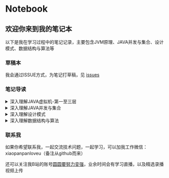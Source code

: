 # Notebook

## 欢迎你来到我的笔记本

以下是我在学习过程中的笔记记录，主要包含JVM原理、JAVA并发与集合、设计模式、数据结构与算法等

### 草稿本

我会通过ISSUE方式，为笔记打草稿，见 [issues](https://github.com/peteryuanpan/notebook/issues)

### 笔记导读

<details close>
    <summary>深入理解JAVA虚拟机-第一至三层</summary>

+ 前言
+ JAVA虚拟机的定义
+ JAVA语言的水深
+ 如何学习JVM
+ 项目成果
  + [ParseClassFile](https://github.com/peteryuanpan/ParseClassFile)
+ 文章目录
  + [第0章：JVM基础概念](深入理解JAVA虚拟机-第一至三层#第0章jvm基础概念)
  + [第1章：类加载机制与类加载器](深入理解JAVA虚拟机-第一至三层#第1章类加载机制与类加载器)
  + [第2章：类文件结构与字节码指令](深入理解JAVA虚拟机-第一至三层#第2章类文件结构与字节码指令)
  + [第3章：运行时数据区域](深入理解JAVA虚拟机-第一至三层#第3章运行时数据区域)
  + [第4章：字节码执行引擎](深入理解JAVA虚拟机-第一至三层#第4章字节码执行引擎)
  + [第5章：对象的生命周期](深入理解JAVA虚拟机-第一至三层#第5章对象的生命周期)
  + [第6章：垃圾收集机制](深入理解JAVA虚拟机-第一至三层#第6章垃圾收集机制)
  + [第7章：JVM性能调优](深入理解JAVA虚拟机-第一至三层#第7章jvm性能调优)
  + [第8章：JVM面试题](深入理解JAVA虚拟机-第一至三层#第8章jvm面试题)
+ 思维导图
  + [类加载机制](深入理解JAVA虚拟机-第一至三层#类加载机制)
  + [运行时数据区域](深入理解JAVA虚拟机-第一至三层#运行时数据区域)
  + [垃圾收集机制](深入理解JAVA虚拟机-第一至三层#垃圾收集机制)
</details>

<details close>
    <summary>深入理解JAVA并发与集合</summary>

+ 前言
+ 并发与集合的定义
+ JAVA语言的水深
+ 如何学习并发与集合
+ 项目成果
  + [qlogfetch2](https://github.com/peteryuanpan/qlogfetch2)
+ 文章目录
  + [第0章：应用场景与源码分析](深入理解JAVA并发与集合#第0章应用场景与源码分析)
  + [第1章：JAVA线程基础](深入理解JAVA并发与集合#第1章java线程基础)
  + [第2章：JAVA内存模型](深入理解JAVA并发与集合#第2章java内存模型)
  + [第3章：线程安全原理](深入理解JAVA并发与集合#第3章线程安全原理)
  + [第4章：并发面试题](深入理解JAVA并发与集合#第4章并发面试题)
  + [第5章：集合面试题](深入理解JAVA并发与集合#第5章集合面试题)
+ 思维导图
  + [并发编程](深入理解JAVA并发与集合#并发编程)
  + [集合容器](深入理解JAVA并发与集合#集合容器)
</details>

<details close>
    <summary>深入理解设计模式</summary>

+ 前言
+ 设计模式的定义
+ 如何学习设计模式
+ 文章目录
  + [第0章：设计模式基本原则](深入理解设计模式#第0章设计模式基本原则)
  + [第1章：创建型模式](深入理解设计模式#第1章创建型模式)
  + [第2章：结构型模式](深入理解设计模式#第2章结构型模式)
  + [第3章：行为型模式](深入理解设计模式#第3章行为型模式)
  + [第4章：设计模式例子](深入理解设计模式#第4章设计模式例子)
</details>

<details close>
    <summary>深入理解数据结构与算法</summary>

+ 前言
+ [数据结构与算法总结](深入理解数据结构与算法#数据结构与算法总结)
+ [OnlineJudge或书籍](深入理解数据结构与算法#OnlineJudge或书籍)
+ [刷题记录](深入理解数据结构与算法#刷题记录)
+ 标签与模板
</details>

### 联系我

如果你希望联系我，一起交流技术问题，一起学习，可以加我工作微信：xiaopanpanloveu（备注从github而来）

还可以关注我B站的账号[圆圆要努力变强](https://space.bilibili.com/121055628)，业余时间会有学习直播，以及精选录播视频上传
